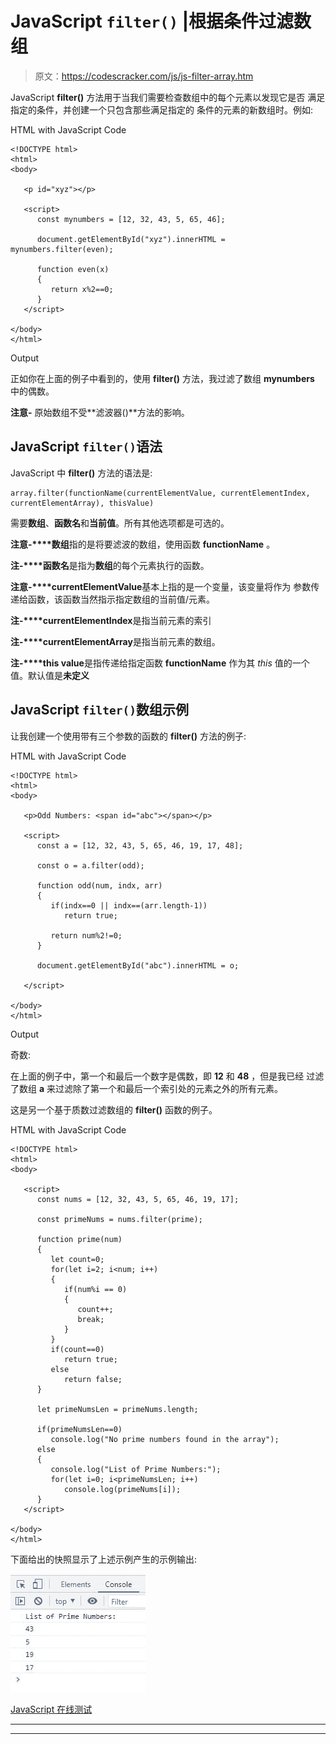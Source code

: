 # JavaScript `filter()` |根据条件过滤数组

> 原文：<https://codescracker.com/js/js-filter-array.htm>

JavaScript **filter()** 方法用于当我们需要检查数组中的每个元素以发现它是否 满足指定的条件，并创建一个只包含那些满足指定的 条件的元素的新数组时。例如:

HTML with JavaScript Code

```
<!DOCTYPE html>
<html>
<body>

   <p id="xyz"></p>

   <script>
      const mynumbers = [12, 32, 43, 5, 65, 46];

      document.getElementById("xyz").innerHTML = mynumbers.filter(even);

      function even(x)
      {
         return x%2==0;
      }
   </script>

</body>
</html>
```

Output

正如你在上面的例子中看到的，使用 **filter()** 方法，我过滤了数组 **mynumbers** 中的偶数。

**注意-** 原始数组不受**滤波器()**方法的影响。

## JavaScript `filter()`语法

JavaScript 中 **filter()** 方法的语法是:

```
array.filter(functionName(currentElementValue, currentElementIndex, currentElementArray), thisValue)
```

需要**数组**、**函数名**和**当前值**。所有其他选项都是可选的。

**注意-****数组**指的是将要滤波的数组，使用函数 **functionName** 。

**注-****函数名**是指为**数组**的每个元素执行的函数。

**注意-****currentElementValue**基本上指的是一个变量，该变量将作为 参数传递给函数，该函数当然指示指定数组的当前值/元素。

**注-****currentElementIndex**是指当前元素的索引

**注-****currentElementArray**是指当前元素的数组。

**注-****this value**是指传递给指定函数 **functionName** 作为其 *this* 值的一个值。默认值是**未定义**

## JavaScript `filter()`数组示例

让我创建一个使用带有三个参数的函数的 **filter()** 方法的例子:

HTML with JavaScript Code

```
<!DOCTYPE html>
<html>
<body>

   <p>Odd Numbers: <span id="abc"></span></p>

   <script>
      const a = [12, 32, 43, 5, 65, 46, 19, 17, 48];

      const o = a.filter(odd);

      function odd(num, indx, arr)
      {
         if(indx==0 || indx==(arr.length-1))
            return true;

         return num%2!=0;
      }

      document.getElementById("abc").innerHTML = o;

   </script>

</body>
</html>
```

Output

奇数:

在上面的例子中，第一个和最后一个数字是偶数，即 **12** 和 **48** ，但是我已经 过滤了数组 **a** 来过滤除了第一个和最后一个索引处的元素之外的所有元素。

这是另一个基于质数过滤数组的 **filter()** 函数的例子。

HTML with JavaScript Code

```
<!DOCTYPE html>
<html>
<body>

   <script>
      const nums = [12, 32, 43, 5, 65, 46, 19, 17];

      const primeNums = nums.filter(prime);

      function prime(num)
      {
         let count=0;
         for(let i=2; i<num; i++)
         {
            if(num%i == 0)
            {
               count++;
               break;
            }
         }
         if(count==0)
            return true;
         else
            return false;
      }

      let primeNumsLen = primeNums.length;

      if(primeNumsLen==0)
         console.log("No prime numbers found in the array");
      else
      {
         console.log("List of Prime Numbers:");
         for(let i=0; i<primeNumsLen; i++)
            console.log(primeNums[i]);
      }
   </script>

</body>
</html>
```

下面给出的快照显示了上述示例产生的示例输出:

![javascript filter array example](img/418934d0f344326d272472d4048d4129.png)

[JavaScript 在线测试](/exam/showtest.php?subid=6)

* * *

* * *